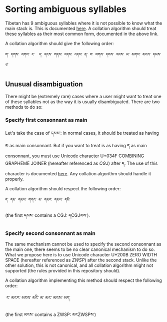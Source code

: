 # Sorting ambiguous syllables

Tibetan has 9 ambiguous syllables where it is not possible to know what the main stack is. This is documented [here](https://github.com/eroux/tibetan-spellchecker/blob/master/doc/finding-main-stack.md). A collation algorithm should treat these syllables as their most common form, documented in the above link. 

A collation algorithm should give the following order:

    ག་ དགས་ འགས་ ང་  ད་ དངས་ གདས་ བདས་ འདས་ ན་ བ་ བགས་ དབས་ འབས་ མ་ མགས་ མངས་ དམས་ ཙ་

## Unusual disambiguation

There might be (extremely rare) cases where a user might want to treat one of these syllables not as the way it is usually disambiguated. There are two methods to do so:

### Specify first consonnant as main

Let's take the case of དམས་: in normal cases, it should be treated as having མ as main consonnant. But if you want to treat is as having ད as main consonnant, you must use Unicode character U+034F COMBINING GRAPHEME JOINER (hereafter referenced as *CGJ*) after ད. The use of this character is documented [here](http://unicode.org/reports/tr10/#Combining_Grapheme_Joiner). Any collation algorithm should handle it properly.

A collation algorithm should respect the following order:

    ད་ དམ་ ད͏མས་ གདའ་ མ་ དམར་ དམས་ དམི་

(the first དམས་ contains a CGJ: དCGJམས་).

### Specify second consonnant as main

The same mechanism cannot be used to specify the second consonnant as the main one, there seems to be no clear canonical mechanism to do so. What we propose here is to use Unicode character U+200B ZERO WIDTH SPACE (hereafter referenced as *ZWSP*) after the second stack. Unlike the other solution, this is not canonical, and all collation algorithm might not supported (the rules provided in this repository should).

A collation algorithm implementing this method should respect the following order:

 ​   ང་ མངར་ མང​ས་ མངི་ མ་ མང་ མངས་ མད་

(the first མངས་ contains a ZWSP: མངZWSPས་)
